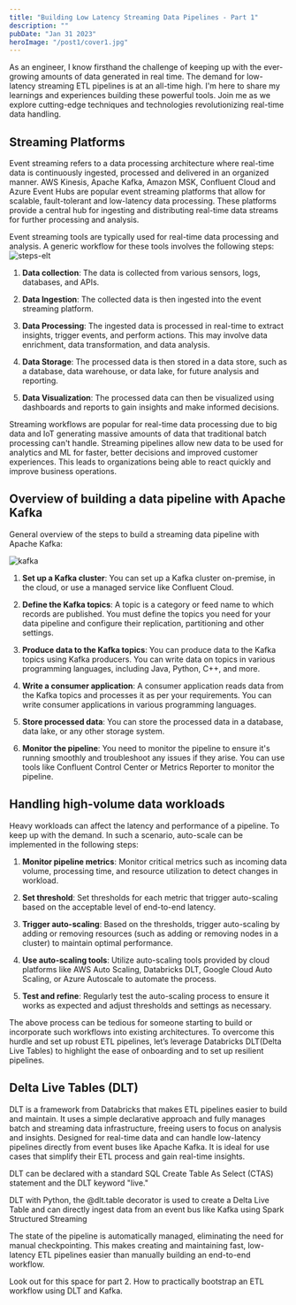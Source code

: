 ```yaml
---
title: "Building Low Latency Streaming Data Pipelines - Part 1"
description: ""
pubDate: "Jan 31 2023"
heroImage: "/post1/cover1.jpg"
---
```


As an engineer, I know firsthand the challenge of keeping up with the ever-growing amounts of data generated in real time. The demand for low-latency streaming ETL pipelines is at an all-time high. I'm here to share my learnings and experiences building these powerful tools. Join me as we explore cutting-edge techniques and technologies revolutionizing real-time data handling.

## Streaming Platforms
Event streaming refers to a data processing architecture where real-time data is continuously ingested, processed and delivered in an organized manner. AWS Kinesis, Apache Kafka, Amazon MSK, Confluent Cloud and Azure Event Hubs are popular event streaming platforms that allow for scalable, fault-tolerant and low-latency data processing. These platforms provide a central hub for ingesting and distributing real-time data streams for further processing and analysis.

Event streaming tools are typically used for real-time data processing and analysis. A generic workflow for these tools involves the following steps:
![steps-elt](/post1/flow.jpg)

1. **Data collection**: The data is collected from various sensors, logs, databases, and APIs.

2. **Data Ingestion**: The collected data is then ingested into the event streaming platform.

3. **Data Processing**: The ingested data is processed in real-time to extract insights, trigger events, and perform actions. This may involve data enrichment, data transformation, and data analysis.

4. **Data Storage**: The processed data is then stored in a data store, such as a database, data warehouse, or data lake, for future analysis and reporting.

5. **Data Visualization**: The processed data can then be visualized using dashboards and reports to gain insights and make informed decisions.

Streaming workflows are popular for real-time data processing due to big data and IoT generating massive amounts of data that traditional batch processing can't handle. Streaming pipelines allow new data to be used for analytics and ML for faster, better decisions and improved customer experiences. This leads to organizations being able to react quickly and improve business operations.

## Overview of building a data pipeline with Apache Kafka
General overview of the steps to build a streaming data pipeline with Apache Kafka:

![kafka](/post1/kafka.jpg)

1. **Set up a Kafka cluster**: You can set up a Kafka cluster on-premise, in the cloud, or use a managed service like Confluent Cloud.

2. **Define the Kafka topics**: A topic is a category or feed name to which records are published. You must define the topics you need for your data pipeline and configure their replication, partitioning and other settings.

3. **Produce data to the Kafka topics**: You can produce data to the Kafka topics using Kafka producers. You can write data on topics in various programming languages, including Java, Python, C++, and more.

4. **Write a consumer application**: A consumer application reads data from the Kafka topics and processes it as per your requirements. You can write consumer applications in various programming languages.

5. **Store processed data**: You can store the processed data in a database, data lake, or any other storage system.

6. **Monitor the pipeline**: You need to monitor the pipeline to ensure it's running smoothly and troubleshoot any issues if they arise. You can use tools like Confluent Control Center or Metrics Reporter to monitor the pipeline.

## Handling high-volume data workloads

Heavy workloads can affect the latency and performance of a pipeline. To keep up with the demand. In such a scenario, auto-scale can be implemented in the following steps:

1. **Monitor pipeline metrics**: Monitor critical metrics such as incoming data volume, processing time, and resource utilization to detect changes in workload.

2. **Set threshold**: Set thresholds for each metric that trigger auto-scaling based on the acceptable level of end-to-end latency.

3. **Trigger auto-scaling**: Based on the thresholds, trigger auto-scaling by adding or removing resources (such as adding or removing nodes in a cluster) to maintain optimal performance.

4. **Use auto-scaling tools**: Utilize auto-scaling tools provided by cloud platforms like AWS Auto Scaling, Databricks DLT, Google Cloud Auto Scaling, or Azure Autoscale to automate the process.

5. **Test and refine**: Regularly test the auto-scaling process to ensure it works as expected and adjust thresholds and settings as necessary.

The above process can be tedious for someone starting to build or incorporate such workflows into existing architectures. To overcome this hurdle and set up robust ETL pipelines, let’s leverage Databricks DLT(Delta Live Tables) to highlight the ease of onboarding and to set up resilient pipelines.

## Delta Live Tables (DLT)

DLT is a framework from Databricks that makes ETL pipelines easier to build and maintain. It uses a simple declarative approach and fully manages batch and streaming data infrastructure, freeing users to focus on analysis and insights. Designed for real-time data and can handle low-latency pipelines directly from event buses like Apache Kafka. It is ideal for use cases that simplify their ETL process and gain real-time insights.

DLT can be declared with a standard SQL Create Table As Select (CTAS) statement and the DLT keyword "live." 

DLT with Python, the @dlt.table decorator is used to create a Delta Live Table and can directly ingest data from an event bus like Kafka using Spark Structured Streaming

The state of the pipeline is automatically managed, eliminating the need for manual checkpointing. This makes creating and maintaining fast, low-latency ETL pipelines easier than manually building an end-to-end workflow.

Look out for this space for part 2. How to practically bootstrap an ETL workflow using DLT and Kafka.

